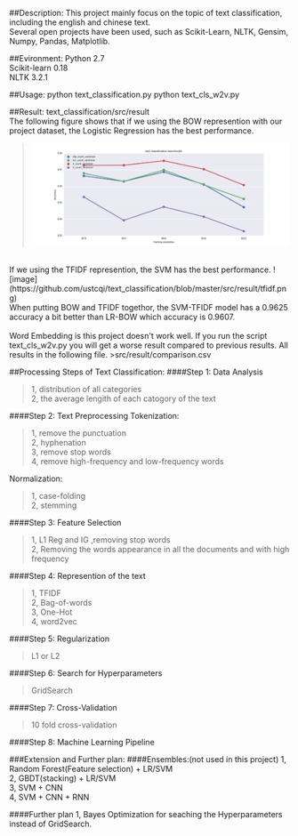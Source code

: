 ##Description:
This project mainly focus on the topic of text classification, including the english and chinese text.<br />
Several open projects have been used, such as Scikit-Learn, NLTK, Gensim, Numpy, Pandas, Matplotlib. <br />

##Evironment:
Python 2.7 <br />
Scikit-learn 0.18 <br />
NLTK 3.2.1<br />

##Usage:
python text_classification.py 
python text_cls_w2v.py

##Result:
text_classification/src/result <br />
The following figure shows that if we using the BOW represention with our project dataset, the Logistic Regression has the best performance.
>![image](https://github.com/ustcqi/text_classification/blob/master/src/result/count.png) <br />

<br />
If we using the TFIDF represention, the SVM has the best performance.
![image](https://github.com/ustcqi/text_classification/blob/master/src/result/tfidf.png) <br />
When putting BOW and TFIDF togethor, the SVM-TFIDF model has a 0.9625 accuracy a bit better than LR-BOW which accuracy is 0.9607. <br />

<br />
Word Embedding is this project doesn't work well. If you run the script text_cls_w2v.py you will get a worse result compared to previous results.
All results in the following file.
>src/result/comparison.csv <br />

##Processing Steps of Text Classification:
####Step 1: Data Analysis
>1, distribution of all categories <br/>
>2, the average lengith of each catogory of the text<br />

####Step 2: Text Preprocessing
Tokenization:
>1, remove the punctuation <br />
>2, hyphenation <br/>
>3, remove stop words <br/>
>4, remove high-frequency and low-frequency words <br />

Normalization:
>1, case-folding <br />
>2, stemming <br />

####Step 3: Feature Selection
>1, L1 Reg and IG ,removing stop words <br />
>2, Removing the words appearance in all the documents and with high frequency <br />

####Step 4: Represention of the text
>1, TFIDF <br />
>2, Bag-of-words <br />
>3, One-Hot <br />
>4, word2vec <br />

####Step 5: Regularization
>L1 or L2 <br />

####Step 6: Search for Hyperparameters
>GridSearch <br />

####Step 7: Cross-Validation
>10 fold cross-validation <br />

####Step 8: Machine Learning Pipeline

###Extension and Further plan:
####Ensembles:(not used in this project)
1, Random Forest(Feature selection) + LR/SVM <br />
2, GBDT(stacking) + LR/SVM <br />
3, SVM + CNN  <br />
4, SVM + CNN + RNN <br />

####Further plan 
1, Bayes Optimization for seaching the Hyperparameters instead of GridSearch.

